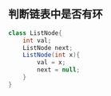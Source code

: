 ## 判断链表中是否有环

```java
class ListNode{
    int val;
    ListNode next;
    ListNode(int x){
        val = x;
        next = null;
    }
}
```
